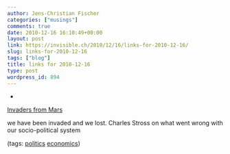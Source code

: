 ```yaml
---
author: Jens-Christian Fischer
categories: ["musings"]
comments: true
date: 2010-12-16 16:10:49+00:00
layout: post
link: https://invisible.ch/2010/12/16/links-for-2010-12-16/
slug: links-for-2010-12-16
tags: ["blog"]
title: links for 2010-12-16
type: post
wordpress_id: 894
---
```


  * 
                

[Invaders from Mars](https://www.antipope.org/charlie/blog-static/2010/12/invaders-from-mars.html)


                

we have been invaded and we lost. Charles Stross on what went wrong with our socio-political system


                

(tags: [politics](https://www.delicious.com/jaycee/politics) [economics](https://www.delicious.com/jaycee/economics))


            
